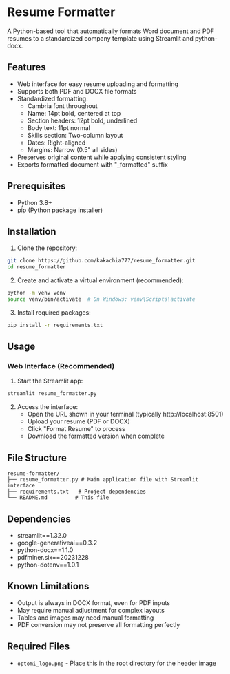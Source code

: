 # Resume Formatter

A Python-based tool that automatically formats Word document and PDF resumes to a standardized company template using Streamlit and python-docx.

## Features

- Web interface for easy resume uploading and formatting
- Supports both PDF and DOCX file formats
- Standardized formatting:
  - Cambria font throughout
  - Name: 14pt bold, centered at top
  - Section headers: 12pt bold, underlined
  - Body text: 11pt normal
  - Skills section: Two-column layout
  - Dates: Right-aligned
  - Margins: Narrow (0.5" all sides)
- Preserves original content while applying consistent styling
- Exports formatted document with "_formatted" suffix

## Prerequisites

- Python 3.8+
- pip (Python package installer)

## Installation

1. Clone the repository:
```bash
git clone https://github.com/kakachia777/resume_formatter.git
cd resume_formatter
```

2. Create and activate a virtual environment (recommended):
```bash
python -m venv venv
source venv/bin/activate  # On Windows: venv\Scripts\activate
```

3. Install required packages:
```bash
pip install -r requirements.txt
```

## Usage

### Web Interface (Recommended)

1. Start the Streamlit app:
```bash
streamlit resume_formatter.py
```

2. Access the interface:
   - Open the URL shown in your terminal (typically http://localhost:8501)
   - Upload your resume (PDF or DOCX)
   - Click "Format Resume" to process
   - Download the formatted version when complete

## File Structure

```
resume-formatter/
├── resume_formatter.py # Main application file with Streamlit interface
├── requirements.txt   # Project dependencies
└── README.md         # This file
```

## Dependencies

- streamlit==1.32.0
- google-generativeai==0.3.2
- python-docx==1.1.0
- pdfminer.six==20231228
- python-dotenv==1.0.1 

## Known Limitations

- Output is always in DOCX format, even for PDF inputs
- May require manual adjustment for complex layouts
- Tables and images may need manual formatting
- PDF conversion may not preserve all formatting perfectly

## Required Files

- `optomi_logo.png` - Place this in the root directory for the header image
